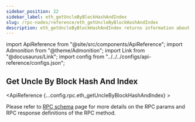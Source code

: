 ```yaml
---
sidebar_position: 22
sidebar_label: eth_getUncleByBlockHashAndIndex
slug: /rpc-nodes/reference/eth_getUncleByBlockHashAndIndex
description: eth_getUncleByBlockHashAndIndex returns information about an uncle of a block given the block hash and the uncle index position. Useful to analyze uncle blocks.
---
```


<head>
    <title>eth_getUncleByBlockHashAndIndex RPC Method - Moralis Documentation</title>
</head>

import ApiReference from "@site/src/components/ApiReference";
import Admonition from "@theme/Admonition";
import Link from "@docusaurus/Link";
import config from "../../../configs/api-reference/configs.json";

## Get Uncle By Block Hash And Index

<ApiReference {...config.rpc.eth_getUncleByBlockHashAndIndex} >
<Admonition type="info" title="Note">

<p>
Please refer to <a href="/rpc-nodes/reference/evm-rpc-schema">RPC schema</a> page for more details on the RPC params and RPC response definitions of the RPC method. 
</p>
</Admonition>
</ApiReference>
